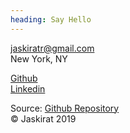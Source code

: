 ```yaml
---
heading: Say Hello
---
```


jaskiratr@gmail.com  
New York, NY

[Github](https://github.com/jaskiratr)  
[Linkedin](https://www.linkedin.com/in/jaskiratr/)

Source: [Github Repository](https://github.com/jaskiratr/personal-website)  
© Jaskirat 2019